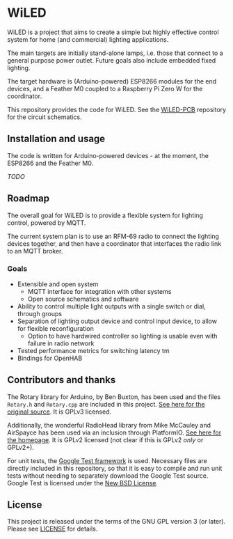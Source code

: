 # WiLED 

WiLED is a project that aims to create a simple but highly effective control system for home (and commercial) lighting applications. 

The main targets are initially stand-alone lamps, i.e. those that connect to a general purpose power outlet. Future goals also include embedded fixed lighting. 

The target hardware is (Arduino-powered) ESP8266 modules for the end devices, and a Feather M0 coupled to a Raspberry Pi Zero W for the coordinator. 

This repository provides the code for WiLED. See the [WiLED-PCB](https://github.com/seanlano/WiLED-pcb) repository for the circuit schematics. 

## Installation and usage

The code is written for Arduino-powered devices - at the moment, the ESP8266 and the Feather M0. 

*TODO* 

## Roadmap

The overall goal for WiLED is to provide a flexible system for lighting control, powered by MQTT. 

The current system plan is to use an RFM-69 radio to connect the lighting devices together, and then have a coordinator that interfaces the radio link to an MQTT broker. 

### Goals
- Extensible and open system 
  - MQTT interface for integration with other systems 
  - Open source schematics and software 
- Ability to control multiple light outputs with a single switch or dial, through groups 
- Separation of lighting output device and control input device, to allow for flexible reconfiguration 
  - Option to have hardwired controller so lighting is usable even with failure in radio network 
- Tested performance metrics for switching latency tm
- Bindings for OpenHAB 

## Contributors and thanks 

The Rotary library for Arduino, by Ben Buxton, has been used and the files `Rotary.h` and `Rotary.cpp` are included in this project. [See here for the original source](https://github.com/brianlow/Rotary). It is GPLv3 licensed. 

Additionally, the wonderful RadioHead library from Mike McCauley and AirSpayce has been used via an inclusion through PlatformIO. [See here for the homepage](http://www.airspayce.com/mikem/arduino/RadioHead/index.html). It is GPLv2 licensed (not clear if this is GPLv2 _only_ or GPLv2+). 

For unit tests, the [Google Test framework](https://github.com/google/googletest) is used. Necessary files are directly included in this repository, so that it is easy to compile and run unit tests without needing to separately download the Google Test source. Google Test is licensed under the [New BSD License](https://github.com/google/googletest/blob/master/googletest/LICENSE). 

## License

This project is released under the terms of the GNU GPL version 3 (or later). Please see [LICENSE](LICENSE) for details. 
